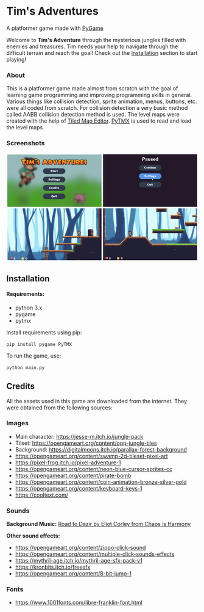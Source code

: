 Tim's Adventures
================

A platformer game made with [PyGame](www.pygame.org)

Welcome to **Tim's Adventure** through the mysterious jungles filled with enemies and treasures. Tim needs your help to 
navigate through the difficult terrain and reach the goal! Check out the [Installation](#installation) section to start playing!

### About
This is a platformer game made almost from scratch with the goal of learning game programming and 
improving programming skills in general. Various things like collision detection, sprite animation, menus, buttons, etc.
were all coded from scratch. For collision detection a very basic method called AABB collision detection method is used. 
The level maps were created with the help of [Tiled Map Editor](https://www.mapeditor.org/).
[PyTMX](https://github.com/bitcraft/PyTMX) is used to read and load the level maps

### Screenshots
![Screenshot](./Screenshots/screenshot_collage.png)

Installation
-------------
#### Requirements:
* python 3.x
* pygame
* pytmx

Install requirements using pip:
```
pip install pygame PyTMX
```

To run the game, use:
```
python main.py
```

Credits
-------
All the assets used in this game are downloaded from the internet. They were obtained
from the following sources:

### Images
* Main character: https://jesse-m.itch.io/jungle-pack
* Tilset: https://opengameart.org/content/opp-jungle-tiles
* Background: https://digitalmoons.itch.io/parallax-forest-background
* https://opengameart.org/content/swamp-2d-tileset-pixel-art
* https://pixel-frog.itch.io/pixel-adventure-1
* https://opengameart.org/content/neon-blue-cursor-sprites-cc
* https://opengameart.org/content/pirate-bomb
* https://opengameart.org/content/coin-animation-bronze-silver-gold
* https://opengameart.org/content/keyboard-keys-1
* https://cooltext.com/

### Sounds
**Background Music:**
[Road to Dazir by Eliot Corley from Chaos is Harmony](https://opengameart.org/content/outdoor-environment-music)

**Other sound effects:**
* https://opengameart.org/content/zippo-click-sound
* https://opengameart.org/content/multiple-click-sounds-effects
* https://mythril-age.itch.io/mythril-age-sfx-pack-v1
* https://kronbits.itch.io/freesfx
* https://opengameart.org/content/8-bit-jump-1

### Fonts
* https://www.1001fonts.com/libre-franklin-font.html